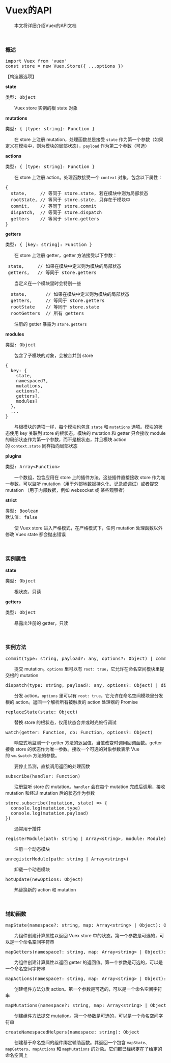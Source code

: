 # Vuex的API

　　本文将详细介绍Vuex的API文档

&nbsp;

### 概述

<div>
<pre>import Vuex from 'vuex'
const store = new Vuex.Store({ ...options })</pre>
</div>

【构造器选项】

**state**

<div>
<pre>类型: Object</pre>
</div>

　　Vuex store 实例的根 state 对象

**mutations**

<div>
<pre>类型: { [type: string]: Function }</pre>
</div>

　　在 store 上注册 mutation，处理函数总是接受&nbsp;`state`&nbsp;作为第一个参数（如果定义在模块中，则为模块的局部状态），`payload`&nbsp;作为第二个参数（可选）

**actions**

<div>
<pre>类型: { [type: string]: Function }</pre>
</div>

　　在 store 上注册 action。处理函数接受一个&nbsp;`context`&nbsp;对象，包含以下属性：

<div>
<pre>{
  state,     // 等同于 store.state, 若在模块中则为局部状态
  rootState, // 等同于 store.state, 只存在于模块中
  commit,    // 等同于 store.commit
  dispatch,  // 等同于 store.dispatch
  getters    // 等同于 store.getters
}</pre>
</div>

**getters**

<div>
<pre>类型: { [key: string]: Function }</pre>
</div>

　　在 store 上注册 getter，getter 方法接受以下参数：

<div>
<pre> state,     // 如果在模块中定义则为模块的局部状态
 getters,   // 等同于 store.getters</pre>
</div>

　　当定义在一个模块里时会特别一些

<div>
<pre>  state,       // 如果在模块中定义则为模块的局部状态
  getters,     // 等同于 store.getters
  rootState    // 等同于 store.state
  rootGetters  // 所有 getters</pre>
</div>

　　注册的 getter 暴露为&nbsp;`store.getters`

**modules**

<div>
<pre>类型: Object</pre>
</div>

　　包含了子模块的对象，会被合并到 store

<div>
<pre>{
  key: {
    state,
    namespaced?,
    mutations,
    actions?,
    getters?,
    modules?
  },
  ...
}</pre>
</div>

　　与根模块的选项一样，每个模块也包含&nbsp;`state`&nbsp;和&nbsp;`mutations`&nbsp;选项。模块的状态使用 key 关联到 store 的根状态。模块的 mutation 和 getter 只会接收 module 的局部状态作为第一个参数，而不是根状态，并且模块 action 的&nbsp;`context.state`&nbsp;同样指向局部状态

**plugins**

<div>
<pre>类型: Array&lt;Function&gt;</pre>
</div>

　　一个数组，包含应用在 store 上的插件方法。这些插件直接接收 store 作为唯一参数，可以监听 mutation（用于外部地数据持久化、记录或调试）或者提交 mutation （用于内部数据，例如 websocket 或 某些观察者）

**strict**

<div>
<pre>类型: Boolean
默认值: false</pre>
</div>

　　使 Vuex store 进入严格模式，在严格模式下，任何 mutation 处理函数以外修改 Vuex state 都会抛出错误

&nbsp;

### 实例属性

**state**

<div>
<pre>类型: Object</pre>
</div>

　　根状态，只读

**getters**

<div>
<pre>类型: Object</pre>
</div>

　　暴露出注册的 getter，只读

&nbsp;

### 实例方法

<div>
<pre>commit(type: string, payload?: any, options?: Object) | commit(mutation: Object, options?: Object)</pre>
</div>

　　提交 mutation。`options`&nbsp;里可以有&nbsp;`root: true`，它允许在命名空间模块里提交根的 mutation

<div>
<pre>dispatch(type: string, payload?: any, options?: Object) | dispatch(action: Object, options?: Object)</pre>
</div>

　　分发 action。`options`&nbsp;里可以有&nbsp;`root: true`，它允许在命名空间模块里分发根的 action。返回一个解析所有被触发的 action 处理器的 Promise

<div>
<pre>replaceState(state: Object)</pre>
</div>

　　替换 store 的根状态，仅用状态合并或时光旅行调试

<div>
<pre>watch(getter: Function, cb: Function, options?: Object)</pre>
</div>

　　响应式地监测一个 getter 方法的返回值，当值改变时调用回调函数。getter 接收 store 的状态作为唯一参数。接收一个可选的对象参数表示 Vue 的&nbsp;`vm.$watch`&nbsp;方法的参数。

　　要停止监测，直接调用返回的处理函数

<div>
<pre>subscribe(handler: Function)</pre>
</div>

　　注册监听 store 的 mutation。`handler`&nbsp;会在每个 mutation 完成后调用，接收 mutation 和经过 mutation 后的状态作为参数

<div>
<pre>store.subscribe((mutation, state) =&gt; {
  console.log(mutation.type)
  console.log(mutation.payload)
})</pre>
</div>

　　通常用于插件

<div>
<pre>registerModule(path: string | Array&lt;string&gt;, module: Module)</pre>
</div>

　　注册一个动态模块

<div>
<pre>unregisterModule(path: string | Array&lt;string&gt;)</pre>
</div>

　　卸载一个动态模块

<div>
<pre>hotUpdate(newOptions: Object)</pre>
</div>

　　热替换新的 action 和 mutation

&nbsp;

### 辅助函数

<div>
<pre>mapState(namespace?: string, map: Array&lt;string&gt; | Object): Object</pre>
</div>

　　为组件创建计算属性以返回 Vuex store 中的状态。第一个参数是可选的，可以是一个命名空间字符串

<div>
<pre>mapGetters(namespace?: string, map: Array&lt;string&gt; | Object): Object</pre>
</div>

　　为组件创建计算属性以返回 getter 的返回值。第一个参数是可选的，可以是一个命名空间字符串

<div>
<pre>mapActions(namespace?: string, map: Array&lt;string&gt; | Object): Object</pre>
</div>

　　创建组件方法分发 action。第一个参数是可选的，可以是一个命名空间字符串

<div>
<pre>mapMutations(namespace?: string, map: Array&lt;string&gt; | Object): Object</pre>
</div>

　　创建组件方法提交 mutation。第一个参数是可选的，可以是一个命名空间字符串

<div>
<pre>createNamespacedHelpers(namespace: string): Object</pre>
</div>

　　创建基于命名空间的组件绑定辅助函数。其返回一个包含&nbsp;`mapState`、`mapGetters`、`mapActions`&nbsp;和&nbsp;`mapMutations`&nbsp;的对象。它们都已经绑定在了给定的命名空间上

